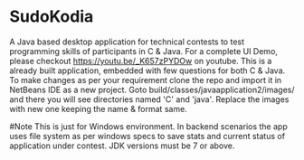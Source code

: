 # SudoKodia
A Java based desktop application for technical contests to test programming skills of participants in C &amp; Java.
For a complete UI Demo, please checkout https://youtu.be/_K657zPYDOw on youtube.
This is a already built application, embedded with few questions for both C & Java.
To make changes as per your requirement clone the repo and import it in NetBeans IDE as a new project. Goto build/classes/javaapplication2/images/ and there you will see directories named 'C' and 'java'.
Replace the images with new one keeping the name & format same.

#Note
This is just for Windows environment. In backend scenarios the app uses file system as per windows specs to save stats and current status of application under contest.
JDK versions must be 7 or above.
